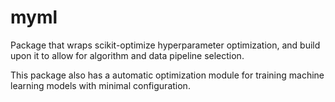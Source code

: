 # myml

Package that wraps scikit-optimize hyperparameter optimization, and build
upon it to allow for algorithm and data pipeline selection.

This package also has a automatic optimization module for training machine
learning models with minimal configuration.

